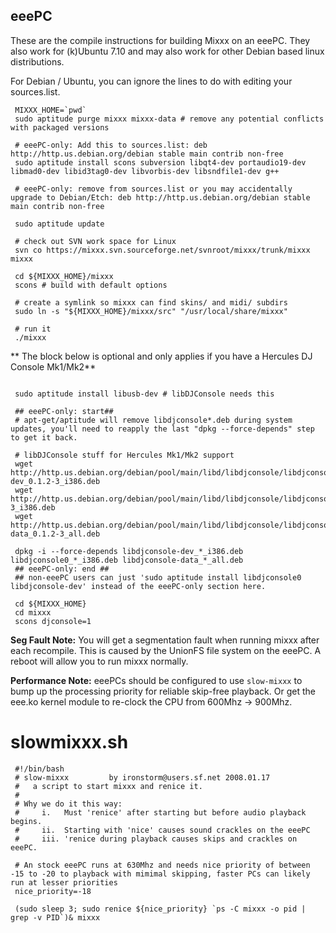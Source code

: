 ## eeePC

These are the compile instructions for building Mixxx on an eeePC. They
also work for (k)Ubuntu 7.10 and may also work for other Debian based
linux distributions.

For Debian / Ubuntu, you can ignore the lines to do with editing your
sources.list.

``` 
 MIXXX_HOME=`pwd`
 sudo aptitude purge mixxx mixxx-data # remove any potential conflicts with packaged versions
 
 # eeePC-only: Add this to sources.list: deb http://http.us.debian.org/debian stable main contrib non-free
 sudo aptitude install scons subversion libqt4-dev portaudio19-dev libmad0-dev libid3tag0-dev libvorbis-dev libsndfile1-dev g++
 
 # eeePC-only: remove from sources.list or you may accidentally upgrade to Debian/Etch: deb http://http.us.debian.org/debian stable main contrib non-free
 
 sudo aptitude update 
 
 # check out SVN work space for Linux
 svn co https://mixxx.svn.sourceforge.net/svnroot/mixxx/trunk/mixxx mixxx
 
 cd ${MIXXX_HOME}/mixxx
 scons # build with default options
 
 # create a symlink so mixxx can find skins/ and midi/ subdirs
 sudo ln -s "${MIXXX_HOME}/mixxx/src" "/usr/local/share/mixxx"
 
 # run it
 ./mixxx
```

\*\* The block below is optional and only applies if you have a Hercules
DJ Console Mk1/Mk2\*\*

``` 
 
 sudo aptitude install libusb-dev # libDJConsole needs this
 
 ## eeePC-only: start##
 # apt-get/aptitude will remove libdjconsole*.deb during system updates, you'll need to reapply the last "dpkg --force-depends" step to get it back. 
 
 # libDJConsole stuff for Hercules Mk1/Mk2 support
 wget http://http.us.debian.org/debian/pool/main/libd/libdjconsole/libdjconsole-dev_0.1.2-3_i386.deb
 wget http://http.us.debian.org/debian/pool/main/libd/libdjconsole/libdjconsole0_0.1.2-3_i386.deb
 wget http://http.us.debian.org/debian/pool/main/libd/libdjconsole/libdjconsole-data_0.1.2-3_all.deb
 
 dpkg -i --force-depends libdjconsole-dev_*_i386.deb libdjconsole0_*_i386.deb libdjconsole-data_*_all.deb
 ## eeePC-only: end ##
 ## non-eeePC users can just 'sudo aptitude install libdjconsole0 libdjconsole-dev' instead of the eeePC-only section here.
 
 cd ${MIXXX_HOME}
 cd mixxx
 scons djconsole=1
```

**Seg Fault Note:** You will get a segmentation fault when running mixxx
after each recompile. This is caused by the UnionFS file system on the
eeePC. A reboot will allow you to run mixxx normally.

**Performance Note:** eeePCs should be configured to use `slow-mixxx` to
bump up the processing priority for reliable skip-free playback. Or get
the eee.ko kernel module to re-clock the CPU from 600Mhz -\> 900Mhz.

# slowmixxx.sh

``` 
 #!/bin/bash
 # slow-mixxx         by ironstorm@users.sf.net 2008.01.17
 #   a script to start mixxx and renice it.
 #
 # Why we do it this way:
 #     i.   Must 'renice' after starting but before audio playback begins.
 #     ii.  Starting with 'nice' causes sound crackles on the eeePC
 #     iii. 'renice during playback causes skips and crackles on eeePC.
 
 # An stock eeePC runs at 630Mhz and needs nice priority of between -15 to -20 to playback with mimimal skipping, faster PCs can likely run at lesser priorities
 nice_priority=-18
 
 (sudo sleep 3; sudo renice ${nice_priority} `ps -C mixxx -o pid | grep -v PID`)& mixxx
```
